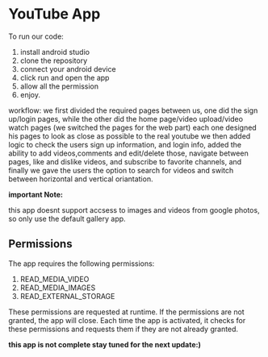 # YouTube App

To run our code:
1. install android studio
2. clone the repository
3. connect your android device
4. click run and open the app
5. allow all the permission
6. enjoy.

workflow:
we first divided the required pages between us, one did the sign up/login pages,  while the other did the home page/video upload/video watch pages (we switched the pages for the web part)
each one designed his pages to look as close as possible to the real youtube
we then added logic to check the users sign up information, and login info, added the ability to add videos,comments and edit/delete those, navigate between pages, like and dislike videos, and subscribe to favorite channels, and finally we gave the users the option to search for videos and switch between horizontal and vertical oriantation. 

**important Note:**

this app doesnt support accsess to images and videos from google photos, so only use the default gallery app.

## Permissions
The app requires the following permissions:

1. READ_MEDIA_VIDEO
2. READ_MEDIA_IMAGES
3. READ_EXTERNAL_STORAGE

These permissions are requested at runtime. If the permissions are not granted, the app will close. Each time the app is activated, it checks for these permissions and requests them if they are not already granted.

**this app is not complete stay tuned for the next update:)**
